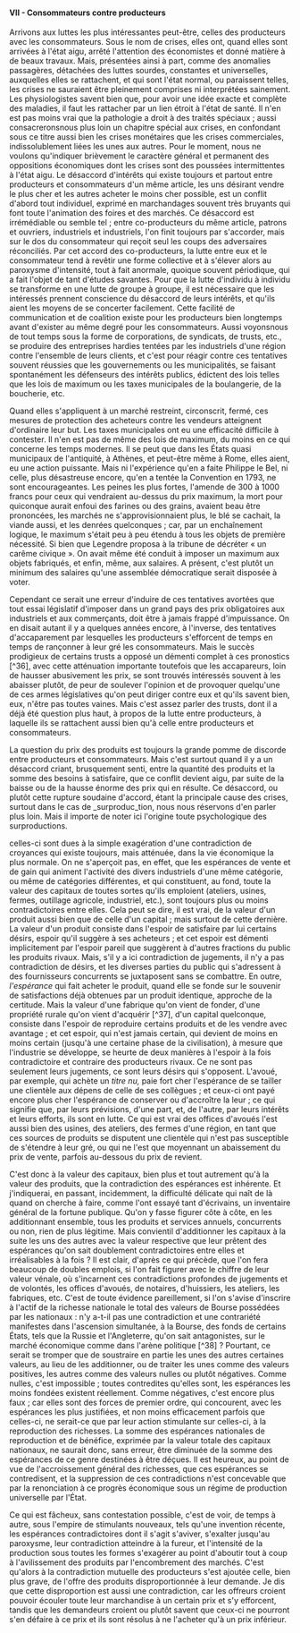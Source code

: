 #### VII - Consommateurs contre producteurs

Arrivons aux luttes les plus intéressantes peut-être, celles des producteurs avec les consommateurs. Sous le nom de crises, elles ont, quand elles sont arrivées à l'état aigu, arrêté l'attention des économistes et donné matière à de beaux travaux. Mais, présentées ainsi à part, comme des anomalies passagères, détachées des luttes sourdes, constantes et universelles, auxquelles elles se rattachent, et qui sont l'état normal, ou paraissent telles, les crises ne sauraient être pleinement comprises ni interprétées sainement. Les physiologistes savent bien que, pour avoir une idée exacte et complète des maladies, il faut les rattacher par un lien étroit à l'état de santé. Il n'en est pas moins vrai que la pathologie a droit à des traités spéciaux ; aussi consacreronsnous plus loin un chapitre spécial aux crises, en confondant sous ce titre aussi bien les crises monétaires que les crises commerciales, indissolublement liées les unes aux autres. Pour le moment, nous ne voulons qu'indiquer brièvement le caractère général et permanent des oppositions économiques dont les crises sont des poussées intermittentes à l'état aigu. Le désaccord d'intérêts qui existe toujours et partout entre producteurs et consommateurs d'un même article, les uns désirant vendre le plus cher et les autres acheter le moins cher possible, est un conflit d'abord tout individuel, exprimé en marchandages souvent très bruyants qui font toute l'animation des foires et des marchés. Ce désaccord est irrémédiable ou semble tel ; entre co-producteurs du même article, patrons et ouvriers, industriels et industriels, l'on finit toujours par s'accorder, mais sur le dos du consommateur qui reçoit seul les coups des adversaires réconciliés. Par cet accord des co-producteurs, la lutte entre eux et le consommateur tend à revêtir une forme collective et à s'élever alors au paroxysme d'intensité, tout à fait anormale, quoique souvent périodique, qui a fait l'objet de tant d'études savantes. Pour que la lutte d'individu à individu se transforme en une lutte de groupe à groupe, il est nécessaire que les intéressés prennent conscience du désaccord de leurs intérêts, et qu'ils aient les moyens de se concerter facilement. Cette facilité de communication et de coalition existe pour les producteurs bien longtemps avant d'exister au même degré pour les consommateurs. Aussi voyonsnous de tout temps sous la forme de corporations, de syndicats, de trusts, etc., se produire des entreprises hardies tentées par les industriels d'une région contre l'ensemble de leurs clients, et c'est pour réagir contre ces tentatives souvent réussies que les gouvernements ou les municipalités, se faisant spontanément les défenseurs des intérêts publics, édictent des lois telles que les lois de maximum ou les taxes municipales de la boulangerie, de la boucherie, etc.

Quand elles s'appliquent à un marché restreint, circonscrit, fermé, ces mesures de protection des acheteurs contre les vendeurs atteignent d'ordinaire leur but. Les taxes municipales ont eu une efficacité difficile à contester. Il n'en est pas de même des lois de maximum, du moins en ce qui concerne les temps modernes. Il se peut que dans les États quasi municipaux de l'antiquité, à Athènes, et peut-être même à Rome, elles aient, eu une action puissante. Mais ni l'expérience qu'en a faite Philippe le Bel, ni celle, plus désastreuse encore, qu'en a tentée la Convention en 1793, ne sont encourageantes. Les peines les plus fortes, l'amende de 300 à 1000 francs pour ceux qui vendraient au-dessus du prix maximum, la mort pour quiconque aurait enfoui des farines ou des grains, avaient beau être prononcées, les marchés ne s'approvisionnaient plus, le blé se cachait, la viande aussi, et les denrées quelconques ; car, par un enchaînement logique, le maximum s'était peu à peu étendu à tous les objets de première nécessité. Si bien que Legendre proposa à la tribune de décréter « un carême civique ». On avait même été conduit à imposer un maximum aux objets fabriqués, et enfin, même, aux salaires. A présent, c'est plutôt un minimum des salaires qu'une assemblée démocratique serait disposée à voter.

Cependant ce serait une erreur d'induire de ces tentatives avortées que tout essai législatif d'imposer dans un grand pays des prix obligatoires aux industriels et aux commerçants, doit être à jamais frappé d'impuissance. On en disait autant il y a quelques années encore, à l'inverse, des tentatives d'accaparement par lesquelles les producteurs s'efforcent de temps en temps de rançonner à leur gré les consommateurs. Mais le succès prodigieux de certains trusts a opposé un démenti complet à ces pronostics [^36], avec cette atténuation importante toutefois que les accapareurs, loin de hausser abusivement les prix, se sont trouvés intéressés souvent à les abaisser plutôt, de peur de soulever l'opinion et de provoquer quelqu'une de ces armes législatives qu'on peut diriger contre eux et qu'ils savent bien, eux, n'être pas toutes vaines. Mais c'est assez parler des trusts, dont il a déjà été question plus haut, à propos de la lutte entre producteurs, à laquelle ils se rattachent aussi bien qu'à celle entre producteurs et consommateurs.

La question du prix des produits est toujours la grande pomme de discorde entre producteurs et consommateurs. Mais c'est surtout quand il y a un désaccord criant, brusquement senti, entre la quantité des produits et la somme des besoins à satisfaire, que ce conflit devient aigu, par suite de la baisse ou de la hausse énorme des prix qui en résulte. Ce désaccord, ou plutôt cette rupture soudaine d'accord, étant la principale cause des crises, surtout dans le cas de _surproduc_tion, nous nous réservons d'en parler plus loin. Mais il importe de noter ici l'origine toute psychologique des surproductions.

celles-ci sont dues à la simple exagération d'une contradiction de croyances qui existe toujours, mais atténuée, dans la vie économique la plus normale. On ne s'aperçoit pas, en effet, que les espérances de vente et de gain qui animent l'activité des divers industriels d'une même catégorie, ou même de catégories différentes, et qui constituent, au fond, toute la valeur des capitaux de toutes sortes qu'ils emploient (ateliers, usines, fermes, outillage agricole, industriel, etc.), sont toujours plus ou moins contradictoires entre elles. Cela peut se dire, il est vrai, de la valeur d'un produit aussi bien que de celle d'un capital ; mais surtout de cette dernière. La valeur d'un produit consiste dans l'espoir de satisfaire par lui certains désirs, espoir qu'il suggère à ses acheteurs ; et cet espoir est démenti implicitement par l'espoir pareil que suggèrent à d'autres fractions du public les produits rivaux. Mais, s'il y a ici contradiction de jugements, il n'y a pas contradiction de désirs, et les diverses parties du public qui s'adressent à des fournisseurs concurrents se juxtaposent sans se combattre. En outre, _l'espérance_ qui fait acheter le produit, quand elle se fonde sur le souvenir de satisfactions déjà obtenues par un produit identique, approche de la certitude. Mais la valeur d'une fabrique qu'on vient de fonder, d'une propriété rurale qu'on vient d'acquérir [^37], d'un capital quelconque, consiste dans l'espoir de reproduire certains produits et de les vendre avec avantage ; et cet espoir, qui n'est jamais certain, qui devient de moins en moins certain (jusqu'à une certaine phase de la civilisation), à mesure que l'industrie se développe, se heurte de deux manières à l'espoir à la fois contradictoire et contraire des producteurs rivaux. Ce ne sont pas seulement leurs jugements, ce sont leurs désirs qui s'opposent. L'avoué, par exemple, qui achète un _titre nu,_ paie fort cher l'espérance de se tailler une clientèle aux dépens de celle de ses collègues ; et ceux-ci ont payé encore plus cher l'espérance de conserver ou d'accroître la leur ; ce qui signifie que, par leurs prévisions, d'une part, et, de l'autre, par leurs intérêts et leurs efforts, ils sont en lutte. Ce qui est vrai des offices d'avoués l'est aussi bien des usines, des ateliers, des fermes d'une région, en tant que ces sources de produits se disputent une clientèle qui n'est pas susceptible de s'étendre à leur gré, ou qui ne l'est que moyennant un abaissement du prix de vente, parfois au-dessous du prix de revient.

C'est donc à la valeur des capitaux, bien plus et tout autrement qu'à la valeur des produits, que la contradiction des espérances est inhérente. Et j'indiquerai, en passant, incidemment, la difficulté délicate qui naît de là quand on cherche à faire, comme l'ont essayé tant d'écrivains, un inventaire général de la fortune publique. Qu'on y fasse figurer côte à côte, en les additionnant ensemble, tous les produits et services annuels, concurrents ou non, rien de plus légitime. Mais convientil d'additionner les capitaux à la suite les uns des autres avec la valeur respective que leur prêtent des espérances qu'on sait doublement contradictoires entre elles et irréalisables à la fois ? Il est clair, d'après ce qui précède, que l'on fera beaucoup de doubles emplois, si l'on fait figurer avec le chiffre de leur valeur vénale, où s'incarnent ces contradictions profondes de jugements et de volontés, les offices d'avoués, de notaires, d'huissiers, les ateliers, les fabriques, etc. C'est de toute évidence pareillement, si l'on s'avise d'inscrire à l'actif de la richesse nationale le total des valeurs de Bourse possédées par les nationaux : n'y a-t-il pas une contradiction et une contrariété manifestes dans l'ascension simultanée, à la Bourse, des fonds de certains États, tels que la Russie et l'Angleterre, qu'on sait antagonistes, sur le marché économique comme dans l'arène politique [^38] ? Pourtant, ce serait se tromper que de soustraire en partie les unes des autres certaines valeurs, au lieu de les additionner, ou de traiter les unes comme des valeurs positives, les autres comme des valeurs nulles ou plutôt négatives. Comme nulles, c'est impossible ; toutes contredites qu'elles sont, les espérances les moins fondées existent réellement. Comme négatives, c'est encore plus faux ; car elles sont des forces de premier ordre, qui concourent, avec les espérances les plus justifiées, et non moins efficacement parfois que celles-ci, ne serait-ce que par leur action stimulante sur celles-ci, à la reproduction des richesses. La somme des espérances nationales de reproduction et de bénéfice, exprimée par la valeur totale des capitaux nationaux, ne saurait donc, sans erreur, être diminuée de la somme des espérances de ce genre destinées à être déçues. Il est heureux, au point de vue de l'accroissement général des richesses, que ces espérances se contredisent, et la suppression de ces contradictions n'est concevable que par la renonciation à ce progrès économique sous un régime de production universelle par l'État.

Ce qui est fâcheux, sans contestation possible, c'est de voir, de temps à autre, sous l'empire de stimulants nouveaux, tels qu'une invention récente, les espérances contradictoires dont il s'agit s'aviver, s'exalter jusqu'au paroxysme, leur contradiction atteindre à la fureur, et l'intensité de la production sous toutes les formes s'exagérer au point d'aboutir tout à coup à l'avilissement des produits par l'encombrement des marchés. C'est qu'alors à la contradiction mutuelle des producteurs s'est ajoutée celle, bien plus grave, de l'offre des produits disproportionnée à leur demande. Je dis que cette disproportion est aussi une contradiction, car les offreurs croient pouvoir écouler toute leur marchandise à un certain prix et s'y efforcent, tandis que les demandeurs croient ou plutôt savent que ceux-ci ne pourront s'en défaire à ce prix et ils sont résolus à ne l'acheter qu'à un prix inférieur.
